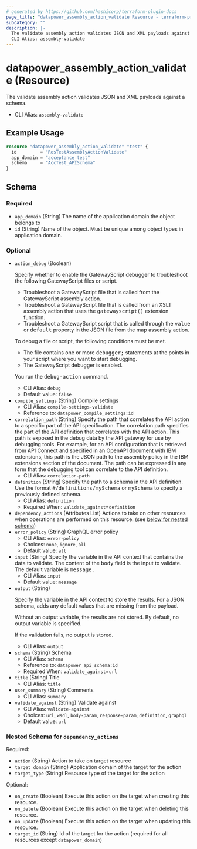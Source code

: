 ```yaml
---
# generated by https://github.com/hashicorp/terraform-plugin-docs
page_title: "datapower_assembly_action_validate Resource - terraform-provider-datapower"
subcategory: ""
description: |-
  The validate assembly action validates JSON and XML payloads against a schema.
  CLI Alias: assembly-validate
---
```


# datapower_assembly_action_validate (Resource)

The validate assembly action validates JSON and XML payloads against a schema.
  - CLI Alias: `assembly-validate`

## Example Usage

```terraform
resource "datapower_assembly_action_validate" "test" {
  id         = "ResTestAssemblyActionValidate"
  app_domain = "acceptance_test"
  schema     = "AccTest_APISchema"
}
```

<!-- schema generated by tfplugindocs -->
## Schema

### Required

- `app_domain` (String) The name of the application domain the object belongs to
- `id` (String) Name of the object. Must be unique among object types in application domain.

### Optional

- `action_debug` (Boolean) <p>Specify whether to enable the GatewayScript debugger to troubleshoot the following GatewayScript files or script.</p><ul><li>Troubleshoot a GatewayScript file that is called from the GatewayScript assembly action.</li><li>Troubleshoot a GatewayScript file that is called from an XSLT assembly action that uses the <tt>gatewayscript()</tt> extension function.</li><li>Troubleshoot a GatewayScript script that is called through the <tt>value</tt> or <tt>default</tt> property in the JSON file from the map assembly action.</li></ul><p>To debug a file or script, the following conditions must be met.</p><ul><li>The file contains one or more <tt>debugger;</tt> statements at the points in your script where you want to start debugging.</li><li>The GatewayScript debugger is enabled.</li></ul><p>You run the <tt>debug-action</tt> command.</p>
  - CLI Alias: `debug`
  - Default value: `false`
- `compile_settings` (String) Compile settings
  - CLI Alias: `compile-settings-validate`
  - Reference to: `datapower_compile_settings:id`
- `correlation_path` (String) Specify the path that correlates the API action to a specific part of the API specification. The correlation path specifies the part of the API definition that correlates with the API action. This path is exposed in the debug data by the API gateway for use by debugging tools. For example, for an API configuration that is retrieved from API Connect and specified in an OpenAPI document with IBM extensions, this path is the JSON path to the assembly policy in the IBM extensions section of the document. The path can be expressed in any form that the debugging tool can correlate to the API definition.
  - CLI Alias: `correlation-path`
- `definition` (String) Specify the path to a schema in the API definition. Use the format <tt>#/definitions/mySchema</tt> or <tt>mySchema</tt> to specify a previously defined schema.
  - CLI Alias: `definition`
  - Required When: `validate_against`=`definition`
- `dependency_actions` (Attributes List) Actions to take on other resources when operations are performed on this resource. (see [below for nested schema](#nestedatt--dependency_actions))
- `error_policy` (String) GraphQL error policy
  - CLI Alias: `error-policy`
  - Choices: `none`, `ignore`, `all`
  - Default value: `all`
- `input` (String) Specify the variable in the API context that contains the data to validate. The content of the <tt>body</tt> field is the input to validate. The default variable is <tt>message</tt> .
  - CLI Alias: `input`
  - Default value: `message`
- `output` (String) <p>Specify the variable in the API context to store the results. For a JSON schema, adds any default values that are missing from the payload.</p><p>Without an output variable, the results are not stored. By default, no output variable is specified.</p><p>If the validation fails, no output is stored.</p>
  - CLI Alias: `output`
- `schema` (String) Schema
  - CLI Alias: `schema`
  - Reference to: `datapower_api_schema:id`
  - Required When: `validate_against`=`url`
- `title` (String) Title
  - CLI Alias: `title`
- `user_summary` (String) Comments
  - CLI Alias: `summary`
- `validate_against` (String) Validate against
  - CLI Alias: `validate-against`
  - Choices: `url`, `wsdl`, `body-param`, `response-param`, `definition`, `graphql`
  - Default value: `url`

<a id="nestedatt--dependency_actions"></a>
### Nested Schema for `dependency_actions`

Required:

- `action` (String) Action to take on target resource
- `target_domain` (String) Application domain of the target for the action
- `target_type` (String) Resource type of the target for the action

Optional:

- `on_create` (Boolean) Execute this action on the target when creating this resource.
- `on_delete` (Boolean) Execute this action on the target when deleting this resource.
- `on_update` (Boolean) Execute this action on the target when updating this resource.
- `target_id` (String) Id of the target for the action (required for all resources except `datapower_domain`)
